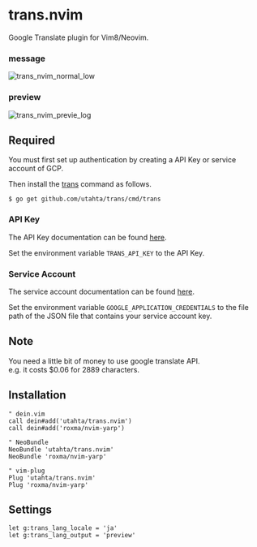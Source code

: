 # trans.nvim

Google Translate plugin for Vim8/Neovim.

### message
![trans_nvim_normal_low](https://user-images.githubusercontent.com/97572/35632085-05f00030-06e9-11e8-92a5-98252d71ce1a.gif)

### preview
![trans_nvim_previe_log](https://user-images.githubusercontent.com/97572/35763640-f51224d4-08f3-11e8-8d13-0510d13d240d.gif)

## Required

You must first set up authentication by creating a API Key or service account of GCP.

Then install the [trans](https://github.com/utahta/trans) command as follows.

```
$ go get github.com/utahta/trans/cmd/trans
```

### API Key

The API Key documentation can be found [here](https://cloud.google.com/translate/docs/auth#using_an_api_key).

Set the environment variable `TRANS_API_KEY` to the API Key.

### Service Account

The service account documentation can be found [here](https://cloud.google.com/iam/docs/creating-managing-service-accounts).

Set the environment variable `GOOGLE_APPLICATION_CREDENTIALS` to the file path of the JSON file that contains your service account key.

## Note

You need a little bit of money to use google translate API.  
e.g. it costs $0.06 for 2889 characters.

## Installation

```viml
" dein.vim
call dein#add('utahta/trans.nvim')
call dein#add('roxma/nvim-yarp')

" NeoBundle
NeoBundle 'utahta/trans.nvim'
NeoBundle 'roxma/nvim-yarp'

" vim-plug
Plug 'utahta/trans.nvim'
Plug 'roxma/nvim-yarp'
```

## Settings

```viml
let g:trans_lang_locale = 'ja'
let g:trans_lang_output = 'preview'
```

